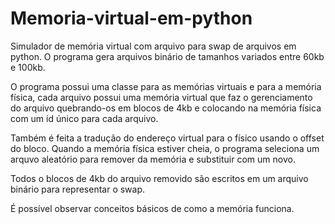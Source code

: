 # Memoria-virtual-em-python
Simulador de memória virtual com arquivo para swap de arquivos em python. O programa gera arquivos binário de tamanhos variados entre 60kb e 100kb. 

O programa possui uma classe para as memórias virtuais e para a memória física, cada arquivo possui uma memória virtual que faz o gerenciamento do arquivo quebrando-os em blocos de 4kb e colocando na memória física com um id único para cada arquivo. 

Também é feita a tradução do endereço virtual para o físico usando o offset do bloco. Quando a memória física estiver cheia, o programa seleciona um arquvo aleatório para remover da memória e substituir com um novo. 

Todos o blocos de 4kb do arquivo removido são escritos em um arquivo binário para representar o swap. 

É possível observar conceitos básicos de como a memória funciona.
